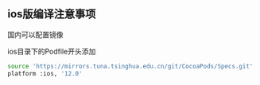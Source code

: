 ## ios版编译注意事项

国内可以配置镜像

ios目录下的Podfile开头添加

```sh
source 'https://mirrors.tuna.tsinghua.edu.cn/git/CocoaPods/Specs.git'
platform :ios, '12.0'
```

